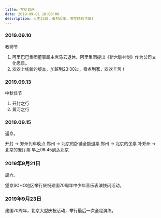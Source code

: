 ```yaml
---
title: 写给自己
date: 2019-09-01 10:00:00
description: 人生25载，奋然起笔，书写精彩华章!
---
```


### 2019.09.10

教师节
1. 阿里巴巴集团董事局主席马云退休，阿里集团提出《新六脉神剑》作为公司文化愿景。
2. 欢欢上线新的版本，加班到23:00过，零点到家，欢欢辛苦！

### 2019.09.13

中秋佳节
1. 开封之行
2. 黄河之行


### 2019.09.15
返京。

开封 -> 郑州列车晚点
郑州 -> 北京的卧铺全额退票
郑州 -> 北京的坐票
补郑州 -> 北京的餐厅票
早上06:45到达北京


### 2019年9月21日
周六。

望京SOHO地区举行庆祝建国70周年中少年音乐表演快闪活动。

### 2019年9月23日
建国70周年，北京大型庆祝活动，举行最后一次全程演练。




